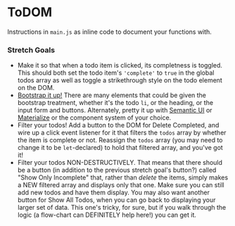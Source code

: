 # ToDOM

Instructions in `main.js` as inline code to document your functions with.

### Stretch Goals

* Make it so that when a todo item is clicked, its completness is toggled. This should both set the todo item's `'complete'` to `true` in the global todos array as well as toggle a strikethrough style on the todo element on the DOM.
* [Bootstrap it up!](https://getbootstrap.com/) There are many elements that could be given the bootstrap treatment, whether it's the todo `li`, or the heading, or the input form and buttons. Alternately, pretty it up with [Semantic UI](https://semantic-ui.com/) or [Materialize](https://materializecss.com/) or the component system of your choice.
* Filter your todos! Add a button to the DOM for Delete Completed, and wire up a click event listener for it that filters the `todos` array by whether the item is complete or not. Reassign the `todos` array (you may need to change it to be `let`-declared) to hold that filtered array, and you've got it!
* Filter your todos NON-DESTRUCTIVELY. That means that there should be a button (in addition to the previous stretch goal's button?) called "Show Only Incomplete" that, rather than _delete_ the items, simply makes a NEW filtered array and displays only that one. Make sure you can still add new todos and have them display. You may also want another button for Show All Todos, when you can go back to displaying your larger set of data. This one's tricky, for sure, but if you walk through the logic (a flow-chart can DEFINITELY help here!) you can get it.
